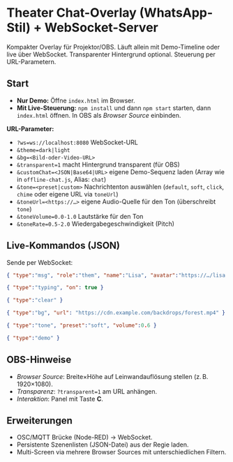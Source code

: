 # Theater Chat-Overlay (WhatsApp-Stil) + WebSocket-Server

Kompakter Overlay für Projektor/OBS. Läuft allein mit Demo-Timeline oder live über WebSocket. Transparenter Hintergrund optional. Steuerung per URL-Parametern.

## Start
- **Nur Demo:** Öffne `index.html` im Browser.
- **Mit Live-Steuerung:** `npm install` und dann `npm start` starten, dann `index.html` öffnen. In OBS als *Browser Source* einbinden.

**URL-Parameter:**
- `?ws=ws://localhost:8080`  WebSocket-URL
- `&theme=dark|light`
- `&bg=<Bild-oder-Video-URL>`
- `&transparent=1`  macht Hintergrund transparent (für OBS)
- `&customChat=<JSON|Base64|URL>`  eigene Demo-Sequenz laden (Array wie in `offline-chat.js`, Alias: `chat`)
- `&tone=<preset|custom>`  Nachrichtenton auswählen (`default`, `soft`, `click`, `chime` oder eigene URL via `toneUrl`)
- `&toneUrl=<https://…>`  eigene Audio-Quelle für den Ton (überschreibt `tone`)
- `&toneVolume=0.0-1.0`  Lautstärke für den Ton
- `&toneRate=0.5-2.0`  Wiedergabegeschwindigkeit (Pitch)

## Live-Kommandos (JSON)
Sende per WebSocket:
```json
{ "type":"msg", "role":"them", "name":"Lisa", "avatar":"https://…/lisa.jpg", "text":"Wir sind live.", "media":"https://…/foto.jpg" }
```
```json
{ "type":"typing", "on": true }
```
```json
{ "type":"clear" }
```
```json
{ "type":"bg", "url": "https://cdn.example.com/backdrops/forest.mp4" }
```
```json
{ "type":"tone", "preset":"soft", "volume":0.6 }
```
```json
{ "type":"demo" }
```

## OBS-Hinweise
- *Browser Source*: Breite×Höhe auf Leinwandauflösung stellen (z. B. 1920×1080).
- *Transparenz*: `?transparent=1` am URL anhängen.
- *Interaktion*: Panel mit Taste **C**.

## Erweiterungen
- OSC/MQTT Brücke (Node-RED) → WebSocket.
- Persistente Szenenlisten (JSON-Datei) aus der Regie laden.
- Multi-Screen via mehrere Browser Sources mit unterschiedlichen Filtern.
